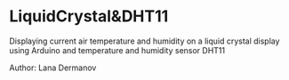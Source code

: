 # LiquidCrystal&DHT11
Displaying current air temperature and humidity on a liquid crystal display using Arduino and temperature and humidity sensor DHT11

Author: Lana Dermanov
